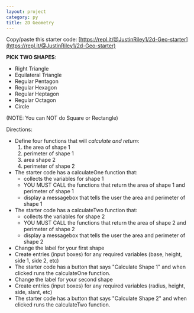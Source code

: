 ```yaml
---
layout: project
category: py
title: 2D Geometry
---
```

Copy/paste this starter code: [https://repl.it/@JustinRiley1/2d-Geo-starter](https://repl.it/@JustinRiley1/2d-Geo-starter)

**PICK TWO SHAPES**:
  - Right Triangle
  - Equilateral Triangle
  - Regular Pentagon
  - Regular Hexagon
  - Regular Heptagon
  - Regular Octagon
  - Circle

(NOTE: You can NOT do Square or Rectangle)


Directions:
- Define four functions that will *calculate and return*:
    1.  the area of shape 1
    1.  perimeter of shape 1
    1.  area shape 2
    1.  perimeter of shape 2
- The starter code has a calculateOne function that:
    - collects the variables for shape 1
    - YOU MUST CALL the functions that return the area of shape 1 and perimeter of shape 1
    - display a messagebox that tells the user the area and perimeter of shape 1
- The starter code has a calculateTwo function that:
    - collects the variables for shape 2
    - YOU MUST CALL the functions that return the area of shape 2 and perimeter of shape 2
    - display a messagebox that tells the user the area and perimeter of shape 2
- Change the label for your first shape
- Create entries (input boxes) for any required variables (base, height, side 1, side 2, etc)
- The starter code has a button that says "Calculate Shape 1" and when clicked runs the calculateOne function.
- Change the label for your second shape
- Create entries (input boxes) for any required variables (radius, height, side, slant, etc)
- The starter code has a button that says "Calculate Shape 2" and when clicked runs the calculateTwo function.
